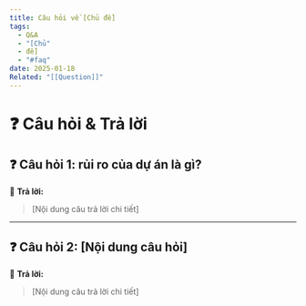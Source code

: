 ```yaml
---
title: Câu hỏi về [Chủ đề]
tags:
  - Q&A
  - "[Chủ"
  - đề]
  - "#faq"
date: 2025-01-18
Related: "[[Question]]"
---
```


# ❓ Câu hỏi & Trả lời 

## ❓ Câu hỏi 1: rủi ro của dự án là gì?
💬 **Trả lời:**  
> [Nội dung câu trả lời chi tiết]

---

## ❓ Câu hỏi 2: [Nội dung câu hỏi]
💬 **Trả lời:**  
> [Nội dung câu trả lời chi tiết]
